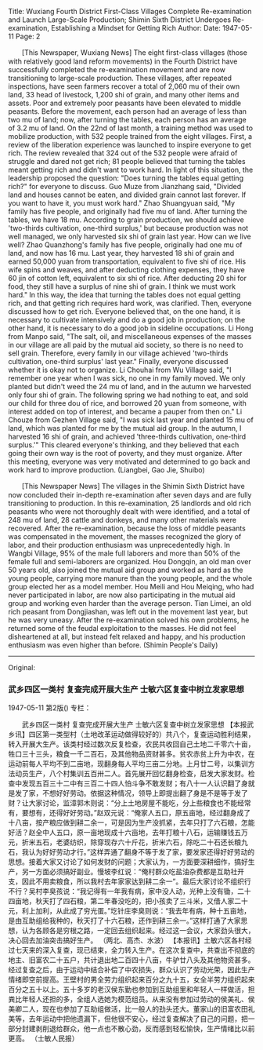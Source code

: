 Title: Wuxiang Fourth District First-Class Villages Complete Re-examination and Launch Large-Scale Production; Shimin Sixth District Undergoes Re-examination, Establishing a Mindset for Getting Rich
Author:
Date: 1947-05-11
Page: 2

　　[This Newspaper, Wuxiang News] The eight first-class villages (those with relatively good land reform movements) in the Fourth District have successfully completed the re-examination movement and are now transitioning to large-scale production. These villages, after repeated inspections, have seen farmers recover a total of 2,060 mu of their own land, 33 head of livestock, 1,200 shi of grain, and many other items and assets. Poor and extremely poor peasants have been elevated to middle peasants. Before the movement, each person had an average of less than two mu of land; now, after turning the tables, each person has an average of 3.2 mu of land. On the 22nd of last month, a training method was used to mobilize production, with 532 people trained from the eight villages. First, a review of the liberation experience was launched to inspire everyone to get rich. The review revealed that 324 out of the 532 people were afraid of struggle and dared not get rich; 81 people believed that turning the tables meant getting rich and didn't want to work hard. In light of this situation, the leadership proposed the question: "Does turning the tables equal getting rich?" for everyone to discuss. Guo Muze from Jianzhang said, "Divided land and houses cannot be eaten, and divided grain cannot last forever. If you want to have it, you must work hard." Zhao Shuangyuan said, "My family has five people, and originally had five mu of land. After turning the tables, we have 18 mu. According to grain production, we should achieve 'two-thirds cultivation, one-third surplus,' but because production was not well managed, we only harvested six shi of grain last year. How can we live well? Zhao Quanzhong's family has five people, originally had one mu of land, and now has 16 mu. Last year, they harvested 18 shi of grain and earned 50,000 yuan from transportation, equivalent to five shi of rice. His wife spins and weaves, and after deducting clothing expenses, they have 60 jin of cotton left, equivalent to six shi of rice. After deducting 20 shi for food, they still have a surplus of nine shi of grain. I think we must work hard." In this way, the idea that turning the tables does not equal getting rich, and that getting rich requires hard work, was clarified. Then, everyone discussed how to get rich. Everyone believed that, on the one hand, it is necessary to cultivate intensively and do a good job in production; on the other hand, it is necessary to do a good job in sideline occupations. Li Hong from Manpo said, "The salt, oil, and miscellaneous expenses of the masses in our village are all paid by the mutual aid society, so there is no need to sell grain. Therefore, every family in our village achieved 'two-thirds cultivation, one-third surplus' last year." Finally, everyone discussed whether it is okay not to organize. Li Chouhai from Wu Village said, "I remember one year when I was sick, no one in my family moved. We only planted but didn't weed the 24 mu of land, and in the autumn we harvested only four shi of grain. The following spring we had nothing to eat, and sold our child for three dou of rice, and borrowed 20 yuan from someone, with interest added on top of interest, and became a pauper from then on." Li Chouze from Gezhen Village said, "I was sick last year and planted 15 mu of land, which was planted for me by the mutual aid group. In the autumn, I harvested 16 shi of grain, and achieved 'three-thirds cultivation, one-third surplus.'" This cleared everyone's thinking, and they believed that each going their own way is the root of poverty, and they must organize. After this meeting, everyone was very motivated and determined to go back and work hard to improve production.
(Liangbei, Gao Jie, Shuibo)

　　[This Newspaper News] The villages in the Shimin Sixth District have now concluded their in-depth re-examination after seven days and are fully transitioning to production. In this re-examination, 25 landlords and old rich peasants who were not thoroughly dealt with were identified, and a total of 248 mu of land, 28 cattle and donkeys, and many other materials were recovered. After the re-examination, because the loss of middle peasants was compensated in the movement, the masses recognized the glory of labor, and their production enthusiasm was unprecedentedly high. In Wangbi Village, 95% of the male full laborers and more than 50% of the female full and semi-laborers are organized. Hou Dongqin, an old man over 50 years old, also joined the mutual aid group and worked as hard as the young people, carrying more manure than the young people, and the whole group elected her as a model member. Hou Meili and Hou Meiqing, who had never participated in labor, are now also participating in the mutual aid group and working even harder than the average person. Tian Limei, an old rich peasant from Dongjiashan, was left out in the movement last year, but he was very uneasy. After the re-examination solved his own problems, he returned some of the feudal exploitation to the masses. He did not feel disheartened at all, but instead felt relaxed and happy, and his production enthusiasm was even higher than before.
(Shimin People's Daily)



<hr /> 

Original: 


### 武乡四区一类村  复查完成开展大生产  士敏六区复查中树立发家思想

1947-05-11
第2版()
专栏：

　　武乡四区一类村
    复查完成开展大生产
    士敏六区复查中树立发家思想
    【本报武乡讯】四区第一类型村（土地改革运动做得较好的）共八个，复查运动胜利结果，转入开展大生产。该类村经过数次反复检查，农民共收回自己土地二千零六十亩，牲口三十三头，粮食一千二百石，及其他物品资财甚多。贫农赤贫上升为中农，在运动前每人平均不到二亩地，现翻身每人平均三亩二分地。上月廿二号，以集训方法动员生产，八个村集训五百卅二人。首先展开回忆翻身检查，启发大家发财。检查中发现五百三十二中有三百二十四人怕斗争不敢发财；有八十一人认识翻了身就是发了家，不想好好劳动。依据这种情况，领导上即提出翻了身是不是等于发了财？让大家讨论，监漳郭木则说：“分上土地房屋不能吃，分上些粮食也不能经常有，要想有，还得好好劳动。”赵双元说：“俺家人五口，原五亩地，经过翻身成了十八亩，按产粮应做到耕二余一，可是因为生产没抓紧，去年只打了六石粮，怎能好活？赵全中人五口，原一亩地现成十六亩地，去年打粮十八石，运输赚钱五万元，折米五石，老婆纺织，除穿现存六十斤花，折米六石，除吃二十石还长粮九石，我认为好好劳动才行。”这样弄通了翻身不等于发了家，要发家还得好好劳动的思想。接着大家又讨论了如何发财的问题；大家认为，一方面要深耕细作，搞好生产，另一方面必须搞好副业。慢坡李红说：“俺村群众吃盐油杂费都是互助社开支，因此不用卖粮食，所以我村去年家家达到耕二余一”。最后大家讨论不组织行不行？吴村李臭孩说：“我记得有一年我有病，家中没人动，光种上没有锄，二十四亩地，秋天打了四石粮，第二年春没吃的，把小孩卖了三斗米，又借人家二十元，利上加利，从此成了穷光蛋。”圪针庄李臭则说：“我去年有病，种十五亩地，是由互助组给我种的，秋天打了十六石粮，还作到耕三余一。”这样打通了大家思想，认为各顾各是穷根之路，一定回去组织起来。经过这一会议，大家劲头很大，决心回去加油突击搞好生产。
                                           （两北、高杰、水波）
    【本报讯】土敏六区各村经过七天来的深入复查，现已结束，全力转入生产。在这次复查中，共查出不彻底的地主、旧富农二十五户，共计退出地二百四十八亩，牛驴廿八头及其他物资甚多。经过复查之后，由于运动中结合补偿了中农损失，群众认识了劳动光荣，因此生产情绪即空前提高。王壁村的男全劳力组织起来百分之九十五，女全半劳力组织起来百分之五十以上。五十多岁的老汉侯东勤也参加到互助组里和年轻人一样做活，担粪比年轻人还担的多，全组人选她为模范组员。从来没有参加过劳动的侯美礼、侯美卿二人，现在也参加了互助组做活，比一般人的劲头还大。董家山的旧富农田礼美等，去年运动中把他遗漏下，但他很不安心，经过复查解决了自己的问题，把一部分封建剥削退给群众，他一点也不散心劲，反而感到轻松愉快，生产情绪比以前更高。
                            （士敏人民报）
